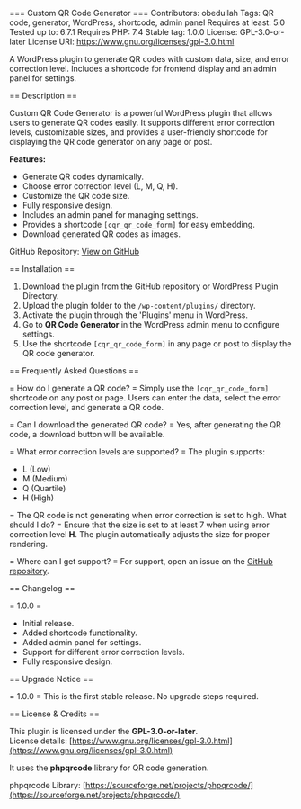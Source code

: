 === Custom QR Code Generator ===
Contributors: obedullah
Tags: QR code, generator, WordPress, shortcode, admin panel
Requires at least: 5.0
Tested up to: 6.7.1
Requires PHP: 7.4
Stable tag: 1.0.0
License: GPL-3.0-or-later
License URI: https://www.gnu.org/licenses/gpl-3.0.html

A WordPress plugin to generate QR codes with custom data, size, and error correction level. Includes a shortcode for frontend display and an admin panel for settings.

== Description ==

Custom QR Code Generator is a powerful WordPress plugin that allows users to generate QR codes easily. It supports different error correction levels, customizable sizes, and provides a user-friendly shortcode for displaying the QR code generator on any page or post.

**Features:**
- Generate QR codes dynamically.
- Choose error correction level (L, M, Q, H).
- Customize the QR code size.
- Fully responsive design.
- Includes an admin panel for managing settings.
- Provides a shortcode `[cqr_qr_code_form]` for easy embedding.
- Download generated QR codes as images.

GitHub Repository: [View on GitHub](https://github.com/ObedullahSajid/custom-qr-code-generator/)

== Installation ==

1. Download the plugin from the GitHub repository or WordPress Plugin Directory.
2. Upload the plugin folder to the `/wp-content/plugins/` directory.
3. Activate the plugin through the 'Plugins' menu in WordPress.
4. Go to **QR Code Generator** in the WordPress admin menu to configure settings.
5. Use the shortcode `[cqr_qr_code_form]` in any page or post to display the QR code generator.

== Frequently Asked Questions ==

= How do I generate a QR code? =
Simply use the `[cqr_qr_code_form]` shortcode on any post or page. Users can enter the data, select the error correction level, and generate a QR code.

= Can I download the generated QR code? =
Yes, after generating the QR code, a download button will be available.

= What error correction levels are supported? =
The plugin supports:
- L (Low)
- M (Medium)
- Q (Quartile)
- H (High)

= The QR code is not generating when error correction is set to high. What should I do? =
Ensure that the size is set to at least 7 when using error correction level **H**. The plugin automatically adjusts the size for proper rendering.

= Where can I get support? =
For support, open an issue on the [GitHub repository](https://github.com/ObedullahSajid/custom-qr-code-generator/issues).


== Changelog ==

= 1.0.0 =
* Initial release.
* Added shortcode functionality.
* Added admin panel for settings.
* Support for different error correction levels.
* Fully responsive design.

== Upgrade Notice ==

= 1.0.0 =
This is the first stable release. No upgrade steps required.

== License & Credits ==

This plugin is licensed under the **GPL-3.0-or-later**.  
License details: [https://www.gnu.org/licenses/gpl-3.0.html](https://www.gnu.org/licenses/gpl-3.0.html)  

It uses the **phpqrcode** library for QR code generation.  

phpqrcode Library: [https://sourceforge.net/projects/phpqrcode/](https://sourceforge.net/projects/phpqrcode/)
